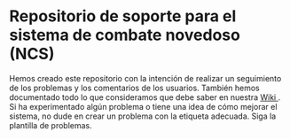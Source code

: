 # Repositorio de soporte para el sistema de combate novedoso (NCS)

Hemos creado este repositorio con la intención de realizar un seguimiento de los problemas y los comentarios de los usuarios. También hemos documentado todo lo que consideramos que debe saber en nuestra <a href="https://github.com/ncs-sl/support/wiki"> Wiki <a/>. Si ha experimentado algún problema o tiene una idea de cómo mejorar el sistema, no dude en crear un problema con la etiqueta adecuada. Siga la plantilla de problemas.
